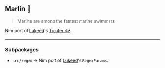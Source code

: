 Marlin 🦈
---

> Marlins are among the fastest marine swimmers

Nim port of [Lukeed](https://github.com/lukeed)'s [Trouter 🐟](https://github.com/lukeed/regexparam).

---

### Subpackages
-  `src/regex`   →   Nim port of [Lukeed](https://github.com/lukeed)'s `RegexParams`.
